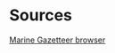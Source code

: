# Sources 

[Marine Gazetteer browser](https://www.marineregions.org/gazetteer.php?p=browser&id[]=5729&id[]=4504&id[]=1889#focus)